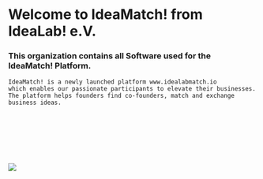 # Welcome to IdeaMatch! from IdeaLab! e.V.
### This organization contains all Software used for the IdeaMatch! Platform.
```
IdeaMatch! is a newly launched platform www.idealabmatch.io 
which enables our passionate participants to elevate their businesses. 
The platform helps founders find co-founders, match and exchange business ideas.
```
<br></br>
<br></br>
<br></br>
![](https://uploads-ssl.webflow.com/631e44fcbc22fc6274345e91/631f123fa7dddacb0af297b4_Website_Logo.png)
